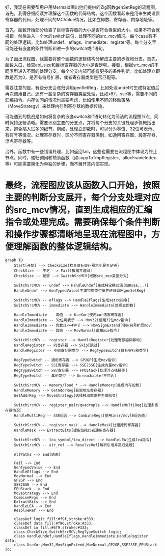 好，我现在需要帮用户用Mermaid画出他们提供的Zig函数genSetReg的流程图。首先，我得仔细阅读并理解这个函数的代码结构。这个函数看起来是用来生成设置寄存器的代码，处理不同的MCValue情况，比如立即数、寄存器、内存地址等。

首先，函数开始部分检查了目标寄存器的大小是否符合类型的大小，如果不符合就报错。然后进入一个大的switch语句，处理不同的src_mcv情况。每个case有不同的处理逻辑，比如处理undef、eflags、immediate、register等。每个分支里可能还有嵌套的条件判断和进一步的switch或if语句。

为了画出流程图，我需要将整个函数的逻辑结构分解成主要的步骤和分支。首先，函数入口，检查abi_size和目标寄存器的大小是否足够。接着，根据src_mcv的不同类型进入不同的处理分支。每个分支内部可能有更多的条件判断，比如处理立即数是否为0，是否有符号扩展，或者寄存器类型是否匹配等。

需要注意的是，有些分支会递归调用genSetReg，比如处理undef时生成特定值后再次调用自己。还有一些复杂的寄存器类型处理，比如x87、sse等，需要不同的汇编指令。内存访问的情况也需要考虑，比如使用不同的移动策略（MoveStrategy）来处理内存到寄存器的数据传输。

可能遇到的挑战是如何将复杂的嵌套switch和if语句转化为简洁的流程图节点，同时保持逻辑清晰。需要识别主要的分支点，并将每个分支的关键处理步骤概括出来，避免陷入过多的细节。例如，处理立即数时，可以分为零值、32位可表示、有符号等情况。处理寄存器时，区分不同寄存器类别，如通用寄存器、段寄存器、浮点寄存器等。

另外，函数中有一些错误处理，比如返回fail，这些也需要在流程图中体现为终止节点。同时，递归调用和辅助函数（如copyToTmpRegister、allocFrameIndex等）可能需要简化为单独的步骤，而不展开其内部实现。

最终，流程图应该从函数入口开始，按照主要的判断分支展开，每个分支处理对应的src_mcv情况，直到生成相应的汇编指令或处理完成。需要确保每个条件判断和操作步骤都清晰地呈现在流程图中，方便理解函数的整体逻辑结构。
================================================
```mermaid
graph TD
    Start[开始] --> CheckSize{检查目标寄存器大小是否足够}
    CheckSize -- 不足 --> Fail[报错并返回]
    CheckSize -- 足够 --> SwitchSrcMCV{根据src_mcv类型分支}

    SwitchSrcMCV -- undef --> HandleUndef[生成特定模式值(如0xaa...)]
    HandleUndef --> GenTypedValue[生成完整类型值并递归调用genSetReg]

    SwitchSrcMCV -- eflags --> HandleEflags[生成setcc指令]
    SwitchSrcMCV -- immediate --> HandleImmediate[处理立即数]
    
    HandleImmediate -- 零值 --> UseXor[使用xor清零寄存器]
    HandleImmediate -- 32位可表示 --> Mov32[使用32位mov指令]
    HandleImmediate -- 负数且<=4字节 --> MovSignExtend[使用符号扩展mov]
    HandleImmediate -- 其他 --> MovNormal[直接mov指令]

    SwitchSrcMCV -- register --> HandleRegister[处理寄存器间移动]
    HandleRegister -- 同寄存器 --> Skip[跳过]
    HandleRegister -- 不同寄存器类型 --> RegTypeSwitch{目标寄存器类型}
    
    RegTypeSwitch -- 通用寄存器 --> GP2GP[生成mov指令]
    RegTypeSwitch -- SSE寄存器 --> SSE2SSE[生成向量mov指令]
    RegTypeSwitch -- x87寄存器 --> FPUStack[处理浮点栈操作]
    RegTypeSwitch -- 其他类型 --> Unreachable[不可达]

    SwitchSrcMCV -- memory/load_* --> HandleMemory[处理内存加载]
    HandleMemory --> GetAddrReg[获取地址寄存器]
    GetAddrReg --> MoveStrategy[选择移动策略并生成指令]

    SwitchSrcMCV -- register_pair/quadruple --> HandleMultiReg[处理多寄存器情况]
    HandleMultiReg -- SSE组合 --> CombineRegs[使用insr/movlh组合值]

    SwitchSrcMCV -- register_mask --> HandleMask[处理掩码寄存器]
    HandleMask --> ExtractBits[提取位掩码到通用寄存器]

    SwitchSrcMCV -- lea_symbol/lea_direct --> HandleLEA[生成lea指令]
    SwitchSrcMCV -- air_ref --> ResolveRef[解析引用并递归处理]

    AllPaths --> End[结束]
    
    Fail --> End
    GenTypedValue --> End
    HandleEflags --> End
    MovNormal --> End
    GP2GP --> End
    SSE2SSE --> End
    FPUStack --> End
    MoveStrategy --> End
    CombineRegs --> End
    ExtractBits --> End
    HandleLEA --> End
    ResolveRef --> End

    classDef logic fill:#f9f,stroke:#333;
    classDef data fill:#f96,stroke:#333;
    classDef io fill:#6f9,stroke:#333;
    class CheckSize,SwitchSrcMCV,RegTypeSwitch logic;
    class HandleUndef,HandleEflags,HandleImmediate,HandleRegister data;
    class UseXor,Mov32,MovSignExtend,MovNormal,GP2GP,SSE2SSE,FPUStack io;
```